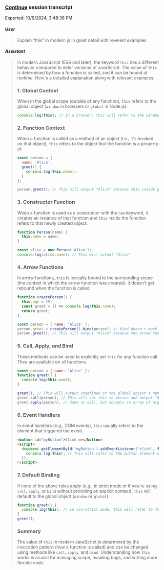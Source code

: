 ### [Continue](https://continue.dev) session transcript
 Exported: 10/9/2024, 3:48:36 PM

#### _User_

> Explain "this" in modern js in great detail with revelent examples

#### _Assistant_

>  In modern JavaScript (ES6 and later), the keyword `this` has a different behavior compared to older versions of JavaScript. The value of `this` is determined by how a function is called, and it can be bound at runtime. Here's a detailed explanation along with relevant examples:
> 
> ### 1. **Global Context**
> When in the global scope (outside of any function), `this` refers to the global object (`window` in browsers or `global` in Node.js).
> 
> ```javascript
> console.log(this); // In a browser, this will refer to the window object
> ```
> 
> ### 2. **Function Context**
> When a function is called as a method of an object (i.e., it's invoked on that object), `this` refers to the object that the function is a property of.
> 
> ```javascript
> const person = {
>   name: 'Alice',
>   greet() {
>     console.log(this.name);
>   }
> };
> 
> person.greet(); // This will output "Alice" because this inside greet refers to the person object
> ```
> 
> ### 3. **Constructor Function**
> When a function is used as a constructor with the `new` keyword, it creates an instance of that function and `this` inside the function refers to that newly created object.
> 
> ```javascript
> function Person(name) {
>   this.name = name;
> }
> 
> const alice = new Person('Alice');
> console.log(alice.name); // This will output "Alice"
> ```
> 
> ### 4. **Arrow Functions**
> In arrow functions, `this` is lexically bound to the surrounding scope (the context in which the arrow function was created). It doesn't get rebound when the function is called.
> 
> ```javascript
> function createPerson() {
>   this.age = 25;
>   const greet = () => console.log(this.name);
>   return greet;
> }
> 
> const person = { name: 'Alice' };
> person.greet = createPerson().bind(person); // Bind doesn't work on arrow functions
> person.greet(); // This will output "Alice" because the arrow function inherits this from its surrounding scope (createPerson)
> ```
> 
> ### 5. **Call, Apply, and Bind**
> These methods can be used to explicitly set `this` for any function call. They are available on all functions.
> 
> ```javascript
> const person = { name: 'Alice' };
> function greet() {
>   console.log(this.name);
> }
> 
> greet(); // This will output undefined or the global object's name depending on the environment
> greet.call(person); // This will set this to person and output "Alice"
> greet.apply(person); // Same as call, but accepts an array of arguments
> ```
> 
> ### 6. **Event Handlers**
> In event handlers (e.g., DOM events), `this` usually refers to the element that triggered the event.
> 
> ```html
> <button id="myButton">Click me</button>
> <script>
>   document.getElementById('myButton').addEventListener('click', function() {
>     console.log(this); // This will refer to the button element when clicked
>   });
> </script>
> ```
> 
> ### 7. **Default Binding**
> If none of the above rules apply (e.g., in strict mode or if you're using `call`, `apply`, or `bind` without providing an explicit context), `this` will default to the global object (`window` or `global`).
> 
> ```javascript
> function greet() {
>   console.log(this); // In non-strict mode, this will refer to the window/global object
> }
> greet();
> ```
> 
> ### Summary
> The value of `this` in modern JavaScript is determined by the invocation pattern (how a function is called) and can be changed using methods like `call`, `apply`, and `bind`. Understanding how `this` works is crucial for managing scope, avoiding bugs, and writing more flexible code.
